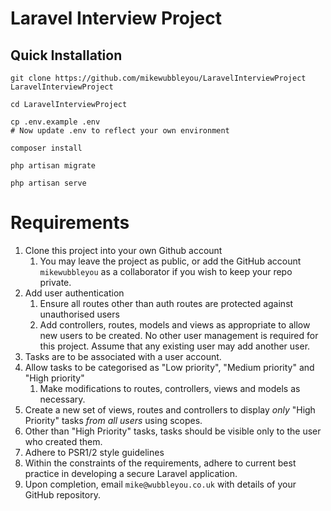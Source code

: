 # Laravel Interview Project

## Quick Installation

    git clone https://github.com/mikewubbleyou/LaravelInterviewProject LaravelInterviewProject

    cd LaravelInterviewProject
    
    cp .env.example .env
    # Now update .env to reflect your own environment

    composer install

    php artisan migrate

    php artisan serve

# Requirements

1. Clone this project into your own Github account
   1. You may leave the project as public, or add the GitHub account `mikewubbleyou` as a collaborator
   if you wish to keep your repo private.
1. Add user authentication
   1. Ensure all routes other than auth routes are protected against unauthorised users
   1. Add controllers, routes, models and views as appropriate to allow new users to be created. 
   No other user management is required for this project. Assume that any existing user may add another user.
1. Tasks are to be associated with a user account.
1. Allow tasks to be categorised as "Low priority", "Medium priority" and "High priority"
   1. Make modifications to routes, controllers, views and models as necessary.
1. Create a new set of views, routes and controllers to display *only* "High Priority" tasks _from all users_ using scopes.
1. Other than "High Priority" tasks, tasks should be visible only to the user who created them.
1. Adhere to PSR1/2 style guidelines
1. Within the constraints of the requirements, adhere to current best practice in developing a secure Laravel application.
1. Upon completion, email `mike@wubbleyou.co.uk` with details of your GitHub repository.